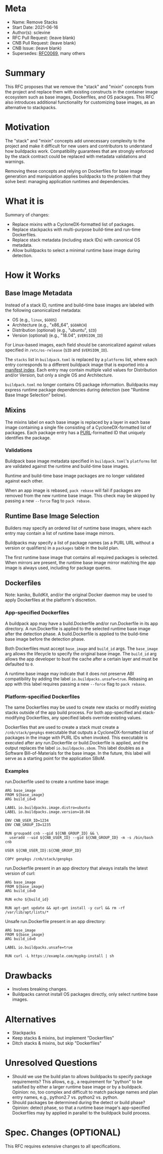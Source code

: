 # Meta
[meta]: #meta
- Name: Remove Stacks
- Start Date: 2021-06-16
- Author(s): sclevine
- RFC Pull Request: (leave blank)
- CNB Pull Request: (leave blank)
- CNB Issue: (leave blank)
- Supersedes: [RFC0069](https://github.com/buildpacks/rfcs/blob/main/text/0069-stack-buildpacks.md), many others

# Summary
[summary]: #summary

This RFC proposes that we remove the "stack" and "mixin" concepts from the project and replace them with existing constructs in the container image ecosystem such as base images, Dockerfiles, and OS packages. This RFC also introduces additional functionality for customizing base images, as an alternative to stackpacks.

# Motivation
[motivation]: #motivation

The "stack" and "mixin" concepts add unnecessary complexity to the project and make it difficult for new users and contributors to understand how buildpacks work. Compatibility guarantees that are strongly enforced by the stack contract could be replaced with metadata validations and warnings.

Removing these concepts and relying on Dockerfiles for base image generation and manipulation applies buildpacks to the problem that they solve best: managing application runtimes and dependencies.

# What it is
[what-it-is]: #what-it-is

Summary of changes:
- Replace mixins with a CycloneDX-formatted list of packages.
- Replace stackpacks with multi-purpose build-time and run-time Dockerfiles.
- Replace stack metadata (including stack IDs) with canonical OS metadata.
- Allow buildpacks to select a minimal runtime base image during detection.

# How it Works
[how-it-works]: #how-it-works

## Base Image Metadata

Instead of a stack ID, runtime and build-time base images are labeled with the following canonicalized metadata:
- OS (e.g., `linux`, `$GOOS`)
- Architecture (e.g., "x86_64", `$GOARCH`)
- Distribution (optional) (e.g., "ubuntu", `$ID`)
- Version (optional) (e.g., "18.04", `$VERSION_ID`)

For Linux-based images, each field should be canonicalized against values specified in `/etc/os-release` (`$ID` and `$VERSION_ID`).

The `stacks` list in `buildpack.toml` is replaced by a `platforms` list, where each entry corresponds to a different buildpack image that is exported into a [manifest index](https://github.com/opencontainers/image-spec/blob/master/image-index.md). Each entry may contain multiple valid values for Distribution and/or Version, but only a single OS and Architecture.

`buildpack.toml` no longer contains OS package information. Buildpacks may express runtime package dependencies during detection (see "Runtime Base Image Selection" below).

## Mixins

The mixins label on each base image is replaced by a layer in each base image containing a single file consisting of a CycloneDX-formatted list of packages. Each package entry has a [PURL](https://github.com/package-url/purl-spec)-formatted ID that uniquely identifies the package.

### Validations

Buildpack base image metadata specified in `buildpack.toml`'s `platforms` list are validated against the runtime and build-time base images.

Runtime and build-time base image packages are no longer validated against each other.

When an app image is rebased, `pack rebase` will fail if packages are removed from the new runtime base image. This check may be skipped by passing a new `--force` flag to `pack rebase`.

## Runtime Base Image Selection

Builders may specify an ordered list of runtime base images, where each entry may contain a list of runtime base image mirrors.

Buildpacks may specify a list of package names (as a PURL URL without a version or qualifiers) in a `packages` table in the build plan.

The first runtime base image that contains all required packages is selected. When mirrors are present, the runtime base image mirror matching the app image is always used, including for package queries.

## Dockerfiles

Note: kaniko, BuildKit, and/or the original Docker daemon may be used to apply Dockerfiles at the platform's discretion. 

### App-specified Dockerfiles

A buildpack app may have a build.Dockerfile and/or run.Dockerfile in its app directory. A run.Dockerfile is applied to the selected runtime base image after the detection phase. A build.Dockerfile is applied to the build-time base image before the detection phase.

Both Dockerfiles must accept `base_image` and `build_id` args. The `base_image` arg allows the lifecycle to specify the original base image. The `build_id` arg allows the app developer to bust the cache after a certain layer and must be defaulted to `0`.  

A runtime base image may indicate that it does not preserve ABI compatibility by adding the label `io.buildpacks.unsafe=true`. Rebasing an app with this label requires passing a new `--force` flag to `pack rebase`.

### Platform-specified Dockerfiles

The same Dockerfiles may be used to create new stacks or modify existing stacks outside of the app build process. For both app-specified and stack-modifying Dockerfiles, any specified labels override existing values.

Dockerfiles that are used to create a stack must create a `/cnb/stack/genpkgs` executable that outputs a CycloneDX-formatted list of packages in the image with PURL IDs when invoked. This executable is executed after any run.Dockerfile or build.Dockerfile is applied, and the output replaces the label `io.buildpacks.sbom`. This label doubles as a Software Bill-of-Materials for the base image. In the future, this label will serve as a starting point for the application SBoM.

### Examples

run.Dockerfile used to create a runtime base image:

```
ARG base_image
FROM ${base_image}
ARG build_id=0

LABEL io.buildpacks.image.distro=ubuntu
LABEL io.buildpacks.image.version=18.04

ENV CNB_USER_ID=1234
ENV CNB_GROUP_ID=1235

RUN groupadd cnb --gid ${CNB_GROUP_ID} && \
  useradd --uid ${CNB_USER_ID} --gid ${CNB_GROUP_ID} -m -s /bin/bash cnb

USER ${CNB_USER_ID}:${CNB_GROUP_ID}

COPY genpkgs /cnb/stack/genpkgs
```

run.Dockerfile present in an app directory that always installs the latest version of curl:
```
ARG base_image
FROM ${base_image}
ARG build_id=0

RUN echo ${build_id}

RUN apt-get update && apt-get install -y curl && rm -rf /var/lib/apt/lists/*
```

Unsafe run.Dockerfile present in an app directory:
```
ARG base_image
FROM ${base_image}
ARG build_id=0

LABEL io.buildpacks.unsafe=true

RUN curl -L https://example.com/mypkg-install | sh
```

# Drawbacks
[drawbacks]: #drawbacks

- Involves breaking changes.
- Buildpacks cannot install OS packages directly, only select runtime base images.

# Alternatives
[alternatives]: #alternatives

- Stackpacks
- Keep stacks & mixins, but implement "Dockerfiles"
- Ditch stacks & mixins, but skip "Dockerfiles"

# Unresolved Questions
[unresolved-questions]: #unresolved-questions

- Should we use the build plan to allows buildpacks to specify package requirements? This allows, e.g., a requirement for "python" to be satisfied by either a larger runtime base image or by a buildpack. Opinion: no, too complex and difficult to match package names and plan entry names, e.g., python2.7 vs. python2 vs. python.
- Should packages be determined during the detect or build phase? Opinion: detect phase, so that a runtime base image's app-specified Dockerfiles may by applied in parallel to the buildpack build process.

# Spec. Changes (OPTIONAL)
[spec-changes]: #spec-changes

This RFC requires extensive changes to all specifications.
